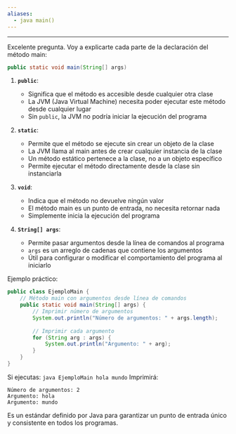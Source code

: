 ```yaml
---
aliases:
  - java main()
---
```

---
Excelente pregunta. Voy a explicarte cada parte de la declaración del método main:

```java
public static void main(String[] args)
```

1. **`public`**:
    
    - Significa que el método es accesible desde cualquier otra clase
    - La JVM (Java Virtual Machine) necesita poder ejecutar este método desde cualquier lugar
    - Sin `public`, la JVM no podría iniciar la ejecución del programa
2. **`static`**:
    
    - Permite que el método se ejecute sin crear un objeto de la clase
    - La JVM llama al main antes de crear cualquier instancia de la clase
    - Un método estático pertenece a la clase, no a un objeto específico
    - Permite ejecutar el método directamente desde la clase sin instanciarla
3. **`void`**:
    
    - Indica que el método no devuelve ningún valor
    - El método main es un punto de entrada, no necesita retornar nada
    - Simplemente inicia la ejecución del programa
4. **`String[] args`**:
    
    - Permite pasar argumentos desde la línea de comandos al programa
    - `args` es un arreglo de cadenas que contiene los argumentos
    - Útil para configurar o modificar el comportamiento del programa al iniciarlo

Ejemplo práctico:

```java
public class EjemploMain {
    // Método main con argumentos desde línea de comandos
    public static void main(String[] args) {
        // Imprimir número de argumentos
        System.out.println("Número de argumentos: " + args.length);
        
        // Imprimir cada argumento
        for (String arg : args) {
            System.out.println("Argumento: " + arg);
        }
    }
}
```

Si ejecutas: `java EjemploMain hola mundo` Imprimirá:

```
Número de argumentos: 2
Argumento: hola
Argumento: mundo
```

Es un estándar definido por Java para garantizar un punto de entrada único y consistente en todos los programas.